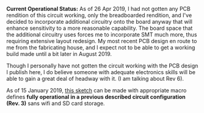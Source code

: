 **Current Operational Status:** As of 26 Apr 2019, I had not gotten any PCB rendition of this circuit working, only the breadboarded rendition, and I've decided to incorporate additional circuitry onto the board anyway that will enhance sensitivity to a more reasonable capability.  The board space that the additional circuitry uses forces me to incorporate SMT much more, thus requiring extensive layout redesign.  My most recent PCB design en route to me from the fabricating house, and I expect not to be able to get a working build made until a bit later in August 2019.

Though I personally have not gotten the circuit working with the PCB design I publish here, I do believe someone with adequate electronics skills will be able to gain a great deal of headway with it. (I am talking about Rev 6).

As of 15 January 2019, [this sketch](https://github.com/kenneth558/plant_resistance_primary_perception/blob/Free/sketch%20code/adc_for_plant_tissue.ino) can be made with appropriate macro defines **fully operational in a previous described circuit configuration (Rev. 3)** sans wifi and SD card storage.

